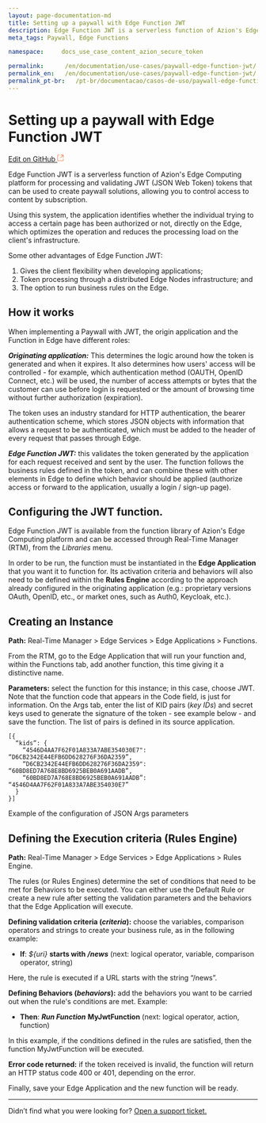 ```yaml
---
layout: page-documentation-md
title: Setting up a paywall with Edge Function JWT
description: Edge Function JWT is a serverless function of Azion's Edge Computing platform for processing and validating JWT (JSON Web Token) tokens that can be used to create paywall solutions, allowing you to control access to content by subscription.
meta_tags: Paywall, Edge Functions

namespace:     docs_use_case_content_azion_secure_token

permalink:      /en/documentation/use-cases/paywall-edge-function-jwt/
permalink_en:   /en/documentation/use-cases/paywall-edge-function-jwt/
permalink_pt-br:   /pt-br/documentacao/casos-de-uso/paywall-edge-function-jwt/
---
```

# Setting up a paywall with Edge Function JWT

[Edit on GitHub <svg width="14" height="14" xmlns="http://www.w3.org/2000/svg"><g fill="none" stroke="#F3652B"><path d="M4.81.71H.672v11.43H12.1V8.001" stroke-width=".8"/><path d="M6.87.786h5.155V5.94M6.31 6.5L12.026.786"/></g></svg>](https://github.com/aziontech/docs_en/edit/master/use-cases/paywall-edge-function-jwt/2021-01-14-index.md)

Edge Function JWT is a serverless function of Azion's Edge Computing platform for processing and validating JWT (JSON Web Token) tokens that can be used to create paywall solutions, allowing you to control access to content by subscription.

Using this system, the application identifies whether the individual trying to access a certain page has been authorized or not, directly on the Edge, which optimizes the operation and reduces the processing load on the client's infrastructure. 

Some other advantages of Edge Function JWT:

1. Gives the client flexibility when developing applications;
2. Token processing through a distributed Edge Nodes infrastructure; and
3. The option to run business rules on the Edge.

## How it works

When implementing a Paywall with JWT, the origin application and the Function in Edge have different roles:

***Originating application:*** This determines the logic around how the token is generated and when it expires. It also determines how users' access will be controlled - for example, which authentication method (OAUTH, OpenID Connect, etc.) will be used, the number of access attempts or bytes that the customer can use before login is requested or the amount of browsing time without further authorization (expiration).

The token uses an industry standard for HTTP authentication, the bearer authentication scheme, which stores JSON objects with information that allows a request to be authenticated, which must be added to the header of every request that passes through Edge.

***Edge Function JWT:*** this validates the token generated by the application for each request received and sent by the user. The function follows the business rules defined in the token, and can combine these with other elements in Edge to define which behavior should be applied (authorize access or forward to the application, usually a login / sign-up page).

## Configuring the JWT function.

Edge Function JWT is available from the function library of Azion's Edge Computing platform and can be accessed through Real-Time Manager (RTM), from the *Libraries* menu.

In order to be run, the function must be instantiated in the **Edge Application** that you want it to function for. Its activation criteria and behaviors will also need to be defined within the **Rules Engine** according to the approach already configured in the originating application (e.g.: proprietary versions OAuth, OpenID, etc., or market ones, such as Auth0, Keycloak, etc.). 

## Creating an Instance

**Path:** Real-Time Manager > Edge Services > Edge Applications > Functions.

From the RTM, go to the Edge Application that will run your function and, within the Functions tab, add another function, this time giving it a distinctive name.

**Parameters:** select the function for this instance; in this case, choose JWT. Note that the function code that appears in the Code field, is just for information. On the Args tab, enter the list of KID pairs (*key IDs*) and secret keys used to generate the signature of the token - see example below - and save the function. The list of pairs is defined in its source application.

~~~
[{
  “kids”: {
    “4546D4AA7F62F01A833A7ABE354030E7": “D6CB2342E44EFB6DD628276F36DA2359”,
    “D6CB2342E44EFB6DD628276F36DA2359": “60BD8ED7A768E8BD6925BEB0A691AADB”,
    “60BD8ED7A768E8BD6925BEB0A691AADB”: “4546D4AA7F62F01A833A7ABE354030E7”
  }
}]
~~~
Example of the configuration of JSON Args parameters

## Defining the Execution criteria (Rules Engine)

**Path:** Real-Time Manager > Edge Services > Edge Applications > Rules Engine.

The rules (or Rules Engines) determine the set of conditions that need to be met for Behaviors to be executed. You can either use the Default Rule or create a new rule after setting the validation parameters and the behaviors that the Edge Application will execute.

**Defining validation criteria (_criteria_):** choose the variables, comparison operators and strings to create your business rule, as in the following example:

* **If**: _${uri}_ **starts with** ***/news***
(next: logical operator, variable, comparison operator, string)

Here, the rule is executed if a URL starts with the string “/news”.

**Defining Behaviors (_behaviors_):** add the behaviors you want to be carried out when the rule's conditions are met. Example:

* **Then**: ***Run Function*** **MyJwtFunction**
(next: logical operator, action, function)

In this example, if the conditions defined in the rules are satisfied, then the function MyJwtFunction will be executed.

**Error code returned:** if the token received is invalid, the function will return an HTTP status code 400 or 401, depending on the error. 

Finally, save your Edge Application and the new function will be ready. 

---

Didn’t find what you were looking for? [Open a support ticket.](https://tickets.azion.com/)
